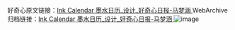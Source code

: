 好奇心原文链接：[Ink Calendar 墨水日历_设计_好奇心日报-马梦涵 ](https://www.qdaily.com/articles/10839.html)
WebArchive归档链接：[Ink Calendar 墨水日历_设计_好奇心日报-马梦涵 ](http://web.archive.org/web/20170531080502/http://www.qdaily.com:80/articles/10839.html)
![image](http://ww3.sinaimg.cn/large/007d5XDply1g3wgfpykpmj30u032bwsc)